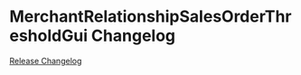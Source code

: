 # MerchantRelationshipSalesOrderThresholdGui Changelog

[Release Changelog](https://github.com/spryker/merchant-relationship-sales-order-threshold-gui/releases)
